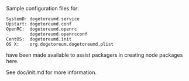 Sample configuration files for:
```
SystemD: dogetoreumd.service
Upstart: dogetoreumd.conf
OpenRC:  dogetoreumd.openrc
         dogetoreumd.openrcconf
CentOS:  dogetoreumd.init
OS X:    org.dogetoreum.dogetoreumd.plist
```
have been made available to assist packagers in creating node packages here.

See doc/init.md for more information.
